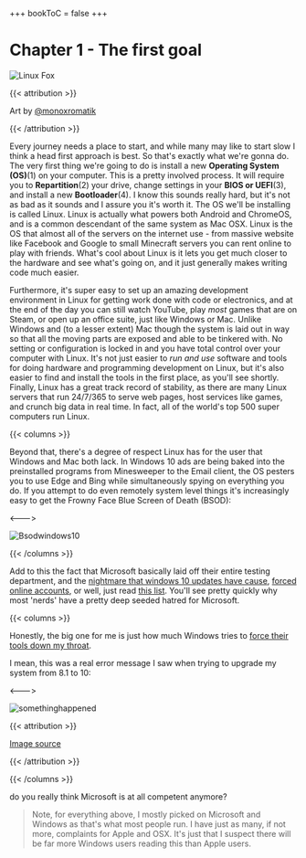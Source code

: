+++
bookToC = false
+++

# Chapter 1 - The first goal

![Linux Fox](/linuxfox.jpg)

{{< attribution >}}

Art by [@monoxromatik](https://twitter.com/monoxromatik)

{{< /attribution >}}

Every journey needs a place to start, and while many may like to start slow I think a head first approach is best. So that's exactly what we're gonna do. The very first thing we're going to do is install a new **Operating System (OS)**<a class="ptr">(1)</a> on your computer. This is a pretty involved process. It will require you to **Repartition**<a class="ptr">(2)</a> your drive, change settings in your **BIOS or UEFI**<a class="ptr">(3)</a>, and install a new **Bootloader**<a class="ptr">(4)</a>. I know this sounds really hard, but it's not as bad as it sounds and I assure you it's worth it. The OS we'll be installing is called Linux. Linux is actually what powers both Android and ChromeOS, and is a common descendant of the same system as Mac OSX. Linux is the OS that almost all of the servers on the internet use - from massive website like Facebook and Google to small Minecraft servers you can rent online to play with friends. What's cool about Linux is it lets you get much closer to the hardware and see what's going on, and it just generally makes writing code much easier.

Furthermore, it's super easy to set up an amazing development environment in Linux for getting work done with code or electronics, and at the end of the day you can still watch YouTube, play *most* games that are on Steam, or open up an office suite, just like Windows or Mac. Unlike Windows and (to a lesser extent) Mac though the system is laid out in way so that all the moving parts are exposed and able to be tinkered with. No setting or configuration is locked in and you have total control over your computer with Linux. It's not just easier to *run and use* software and tools for doing hardware and programming development on Linux, but it's also easier to find and install the tools in the first place, as you'll see shortly. Finally, Linux has a great track record of stability, as there are many Linux servers that run 24/7/365 to serve web pages, host services like games, and crunch big data in real time. In fact, all of the world's top 500 super computers run Linux.

{{< columns >}}

Beyond that, there's a degree of respect Linux has for the user that Windows and Mac both lack. In Windows 10 ads are being baked into the preinstalled programs from Minesweeper to the Email client, the OS pesters you to use Edge and Bing while simultaneously spying on everything you do. If you attempt to do even remotely system level things it's increasingly easy to get the Frowny Face Blue Screen of Death (BSOD):

<--->

![Bsodwindows10](/Bsodwindows10.png)

{{< /columns >}}

Add to this the fact that Microsoft basically laid off their entire testing department, and the [nightmare that windows 10 updates have cause](https://www.howtogeek.com/658194/windows-10s-new-update-is-deleting-peoples-files-again/), [forced online accounts](https://readhacker.news/s/4htmg), or well, just read [this list](https://itvision.altervista.org/why-windows-10-sucks.html). You'll see pretty quickly why most 'nerds' have a pretty deep seeded hatred for Microsoft.

{{< columns >}}

Honestly, the big one for me is just how much Windows tries to [force their tools down my throat](https://www.windowslatest.com/2020/11/15/windows-10-is-now-nagging-users-with-microsoft-edge-recommendations/).

I mean, this was a real error message I saw when trying to upgrade my system from 8.1 to 10:

<--->

![somethinghappened](/somethinghappened.png)

{{< attribution >}}

[Image source](https://answers.microsoft.com/en-us/windows/forum/windows_10/unable-to-upgrade-to-windows-10-something-happened/be12b76d-af02-46a1-a00c-4e4af0c29588)

{{< /attribution >}}

{{< /columns >}}

do you really think Microsoft is at all competent anymore?

> Note, for everything above, I mostly picked on Microsoft and Windows as that's what most people run. I have just as many, if not more, complaints for Apple and OSX. It's just that I suspect there will be far more Windows users reading this than Apple users.

<ol hidden id="footnotes">
	<li>According to Wikipedia, "An operating system (OS) is system software that manages computer hardware and software resources and provides common services for computer programs." put simply on your hardware this is probably Windows or Mac OS, and it's what everything else runs on top of</li>
    <li>To partition a drive means to take all the space on the hard drive and divide it into partitions onto which you can put a file system. Most operating systems like Windows, Mac OsX, or Linux, use multiple partitions for the operating system to function. Usually a filesystem is set up on each of these partitions, in windows this is typically NTFS for Hard Drives and FAT32 for flash drives, these file systems are effectively the index for all the files you'll put on the drive, and as you may have multiple partitions and multiple file systems on one disk each will have an index to match. As complicated as it may seem this means the partition table can be seen as an 'index of indices' of sorts. Don't worry if that's a lot to understand right now, we'll come back to this topic in depth.</br>You may also need to know how your drive is formatted, this is if it is using MBR (Master Boot Record) or GPT (GUID Partition Table), again, we'll cover this. Don't stress over all the new terms.</li>
<li>The Binary Input Output System (BIOS) or Unified Extensible Firmware Interface (UEFI) is the thing you see before you computer loads the operating system, usually prompting to press delete or f2 to change settings. This is the system that is used to change the way all the components around the computer talk to one another and at what speed.</li>
<li>The bootloader sits at a special place on the hard drive selected for boot in the UEFI or BIOS, and is what the computer uses to load the full operating system, most will let you choose what operating system you want to boot if you have multiple installed on you computer at once</li>
</ol>